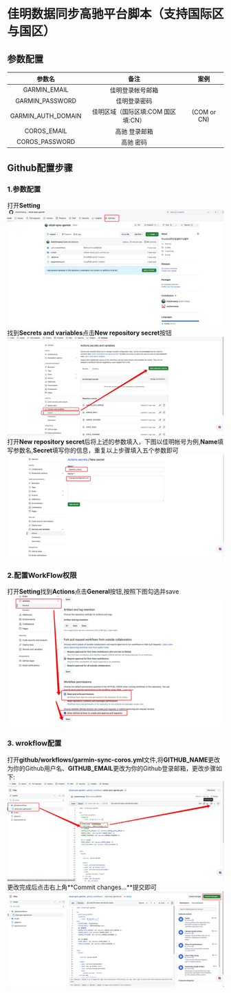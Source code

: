 # 佳明数据同步高驰平台脚本（支持国际区与国区）


## 参数配置
|       参数名       |                备注                |    案例     |
| :----------------: | :--------------------------------: | :---------: |
|    GARMIN_EMAIL    |          佳明登录帐号邮箱          |             |
|  GARMIN_PASSWORD   |            佳明登录密码            |             |
| GARMIN_AUTH_DOMAIN | 佳明区域（国际区填:COM 国区填:CN） | (COM or CN) |
|    COROS_EMAIL     |           高驰 登录邮箱           |             |
|   COROS_PASSWORD   |             高驰 密码             |             |

## Github配置步骤
### 1.参数配置
打开**Setting**
![打开Setting](doc/3451692931372_.pic.jpg)
找到**Secrets and variables**点击**New repository secret**按钮
![Secrets and variables](/doc/3461692931472_.pic.jpg)
打开**New repository secret**后将上述的参数填入，下图以佳明帐号为例,**Name**填写参数名,**Secret**填写你的信息，重复以上步骤填入五个参数即可
![填入参数](doc/3471692931624_.pic.jpg)

### 2.配置WorkFlow权限
打开**Setting**找到**Actions**点击**General**按钮,按照下图勾选并save
![配置WorkFlow权限](doc/3481692931856_.pic.jpg)

### 3. wrokflow配置
打开**github/workflows/garmin-sync-coros.yml**文件,将**GITHUB_NAME**更改为你的Github用户名、**GITHUB_EMAIL**更改为你的Github登录邮箱，更改步骤如下:
![更改步骤](doc/3491692932110_.pic.jpg)
更改完成后点击右上角**Commit changes...**提交即可
![Commit](doc/3501692932345_.pic.jpg)